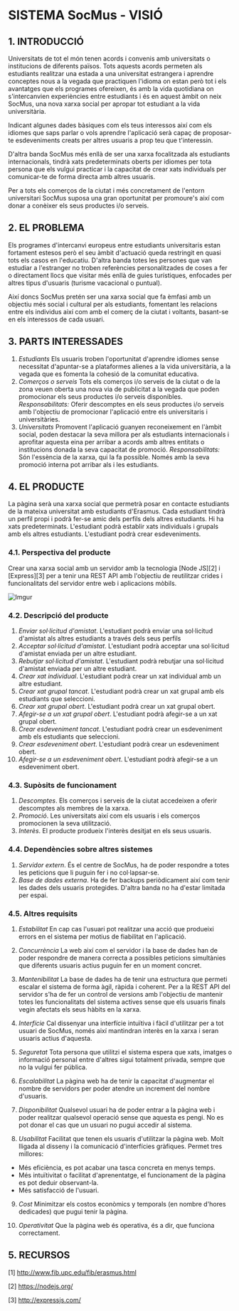 # SISTEMA SocMus - VISIÓ #

## 1. INTRODUCCIÓ ##

Universitats de tot el món tenen acords i convenis amb universitats o institucions de diferents països. Tots aquests acords permeten als estudiants realitzar una estada a una universitat estrangera i aprendre conceptes nous a la vegada que practiquen l'idioma on estan però tot i els avantatges que els programes ofereixen, és amb la vida quotidiana on s'intercanvien experiències entre estudiants i és en aquest àmbit on neix SocMus, una nova xarxa social per apropar tot estudiant a la vida universitària.

Indicant algunes dades bàsiques com els teus interessos així com els idiomes que saps parlar o vols aprendre l'aplicació serà capaç de proposar-te esdeveniments creats per altres usuaris a prop teu que t'interessin.

D'altra banda SocMus més enllà de ser una xarxa focalitzada als estudiants internacionals, tindrà xats predeterminats oberts per idiomes per tota persona que els vulgui practicar i la capacitat de crear xats individuals per comunicar-te de forma directa amb altres usuaris.

Per a tots els comerços de la ciutat i més concretament de l'entorn universitari SocMus suposa una gran oportunitat per promoure's així com donar a conèixer els seus productes i/o serveis.

## 2. EL PROBLEMA ##

Els programes d'intercanvi europeus entre estudiants universitaris estan fortament estesos però el seu àmbit d'actuació queda restringit en quasi tots els casos en l'educatiu.
D'altra banda totes les persones que van estudiar a l'estranger no troben referències personalitzades de coses a fer o directament llocs que visitar més enllà de guies turístiques, enfocades per altres tipus d'usuaris (turisme vacacional o puntual).

Així doncs SocMus pretén ser una xarxa social que fa èmfasi amb un objectiu més social i cultural per als estudiants, fomentant les relacions entre els individus així com amb el comerç de la ciutat i voltants, basant-se en els interessos de cada usuari.

## 3. PARTS INTERESSADES ##

1. *Estudiants*
Els usuaris troben l'oportunitat d'aprendre idiomes sense necessitat d'apuntar-se a plataformes alienes a la vida universitària, a la vegada que es fomenta la cohesió de la comunitat educativa.
2. *Comerços o serveis*
Tots els comerços i/o serveis de la ciutat o de la zona veuen oberta una nova via de publicitat a la vegada que poden promocionar els seus productes i/o serveis disponibles.
*Responsabilitats:* Oferir descomptes en els seus productes i/o serveis amb l'objectiu de promocionar l'aplicació entre els universitaris i universitàries.
3. *Universitats*
Promovent l'aplicació guanyen reconeixement en l'àmbit social, poden destacar la seva millora per als estudiants internacionals i aprofitar aquesta eina per arribar a acords amb altres entitats o institucions donada la seva capacitat de promoció.
*Responsabilitats:* Són l'essència de la xarxa, qui la fa possible. Només amb la seva promoció interna pot arribar als i les estudiants.

## 4. EL PRODUCTE ##

La pàgina serà una xarxa social que permetrà posar en contacte estudiants de la mateixa universitat amb estudiants d'Erasmus. Cada estudiant tindrà un perfil propi i podrà fer-se amic dels perfils dels altres estudiants. Hi ha xats predeterminats. L'estudiant podrà establir xats individuals i grupals amb els altres estudiants. L'estudiant podrà crear esdeveniments.

### 4.1. Perspectiva del producte ###

Crear una xarxa social amb un servidor amb la tecnologia [Node JS][2] i [Express][3] per a tenir una REST API amb l'objectiu de reutilitzar crides i funcionalitats del servidor entre web i aplicacions mòbils.

![Imgur](http://i.imgur.com/oGHC7iN.png)

### 4.2. Descripció del producte ###

1. *Enviar sol·licitud d'amistat*. L'estudiant podrà enviar una sol·licitud d'amistat als altres estudiants a través dels seus perfils
2. *Acceptar sol·licitud d'amistat*. L'estudiant podrà acceptar una sol·licitud d'amistat enviada per un altre estudiant.
3. *Rebutjar sol·licitud d'amistat*. L'estudiant podrà rebutjar una sol·licitud d'amistat enviada per un altre estudiant.
4. *Crear xat individual*. L'estudiant podrà crear un xat individual amb un altre estudiant.
5. *Crear xat grupal tancat*. L'estudiant podrà crear un xat grupal amb els estudiants que seleccioni.
6. *Crear xat grupal obert*. L'estudiant podrà crear un xat grupal obert.
7. *Afegir-se a un xat grupal obert*. L'estudiant podrà afegir-se a un xat grupal obert.
8. *Crear esdeveniment tancat*. L'estudiant podrà crear un esdeveniment amb els estudiants que seleccioni.
9. *Crear esdeveniment obert*. L'estudiant podrà crear un esdeveniment obert.
10. *Afegir-se a un esdeveniment obert*. L'estudiant podrà afegir-se a un esdeveniment obert.

### 4.3. Supòsits de funcionament ###

1. *Descomptes*. Els comerços i serveis de la ciutat accedeixen a oferir descomptes als membres de la xarxa.
2. *Promoció*. Les universitats així com els usuaris i els comerços promocionen la seva utilització.
3. *Interès*. El producte produeix l'interès desitjat en els seus usuaris.

### 4.4. Dependències sobre altres sistemes ###

1. *Servidor extern*. És el centre de SocMus, ha de poder respondre a totes les peticions que li puguin fer i no col·lapsar-se.   
2. *Base de dades externa*. Ha de fer backups periòdicament així com tenir les dades dels usuaris protegides. D'altra banda no ha d'estar limitada per espai.

### 4.5. Altres requisits ###

1. *Estabilitat*
En cap cas l'usuari pot realitzar una acció que produeixi errors en el sistema per motius de fiabilitat en l'aplicació.

2. *Concurrència*
La web així com el servidor i la base de dades han de poder respondre de manera correcta a possibles peticions simultànies que diferents usuaris actius puguin fer en un moment concret.

3. *Mantenibilitat*
La base de dades ha de tenir una estructura que permeti escalar el sistema de forma àgil, ràpida i coherent. Per a la REST API del servidor s'ha de fer un control de versions amb l'objectiu de mantenir totes les funcionalitats del sistema actives sense que els usuaris finals vegin afectats els seus hàbits en la xarxa.

4. *Interfície*
Cal dissenyar una interfície intuïtiva i fàcil d'utilitzar per a tot usuari de SocMus, només així mantindran interès en la xarxa i seran usuaris actius d'aquesta.

5. *Seguretat*
Tota persona que utilitzi el sistema espera que xats, imatges o informació personal entre d'altres sigui totalment privada, sempre que no la vulgui fer pública.

6. *Escalabilitat*
La pàgina web ha de tenir la capacitat d'augmentar el nombre de servidors per poder atendre un increment del nombre d'usuaris.

7. *Disponibilitat*
Qualsevol usuari ha de poder entrar a la pàgina web i poder realitzar qualsevol operació sense que aquesta es pengi. No es pot donar el cas que un usuari no pugui accedir al sistema.

8. *Usabilitat*
Facilitat que tenen els usuaris d'utilitzar la pàgina web. Molt lligada al disseny i la comunicació d'interfícies gràfiques. Permet tres millores:
- Més eficiència, es pot acabar una tasca concreta en menys temps.
- Més intuïtivitat o facilitat d'aprenentatge, el funcionament de la pàgina es pot deduir observant-la.
- Més satisfacció de l'usuari.

9. *Cost*
Minimitzar els costos econòmics y temporals (en nombre d'hores dedicades) que pugui tenir la pàgina.

10. *Operativitat*
Que la pàgina web és operativa, és a dir, que funciona correctament.


## 5. RECURSOS ##

[1] http://www.fib.upc.edu/fib/erasmus.html

[2] https://nodejs.org/

[3] http://expressjs.com/

